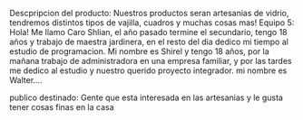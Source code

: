 
Descpripcion del producto: 
Nuestros productos seran artesanias de vidrio, tendremos distintos tipos de vajilla, cuadros y muchas cosas mas! 
Equipo 5:
Hola! Me llamo Caro Shlian, el año pasado termine el secundario, tengo 18 años y trabajo de maestra jardinera, en el resto del dia dedico mi tiempo al estudio de programacion.
Mi nombre es Shirel y tengo 18 años, por la mañana trabajo de administradora en una empresa familiar, y por las tardes me dedico al estudio y nuestro querido proyecto integrador.
mi nombre es Walter....

publico destinado: 
Gente que esta interesada en las artesanias y le gusta tener cosas finas en la casa 

